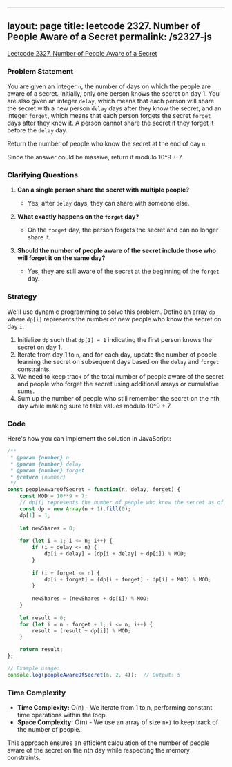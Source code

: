 
---
layout: page
title: leetcode 2327. Number of People Aware of a Secret
permalink: /s2327-js
---
[Leetcode 2327. Number of People Aware of a Secret](https://algoadvance.github.io/algoadvance/l2327)
### Problem Statement

You are given an integer `n`, the number of days on which the people are aware of a secret. Initially, only one person knows the secret on day 1. You are also given an integer `delay`, which means that each person will share the secret with a new person `delay` days after they know the secret, and an integer `forget`, which means that each person forgets the secret `forget` days after they know it. A person cannot share the secret if they forget it before the `delay` day.

Return the number of people who know the secret at the end of day `n`. 

Since the answer could be massive, return it modulo 10^9 + 7.

### Clarifying Questions

1. **Can a single person share the secret with multiple people?**
   - Yes, after `delay` days, they can share with someone else.

2. **What exactly happens on the `forget` day?**
   - On the `forget` day, the person forgets the secret and can no longer share it.

3. **Should the number of people aware of the secret include those who will forget it on the same day?**
   - Yes, they are still aware of the secret at the beginning of the `forget` day.

### Strategy

We'll use dynamic programming to solve this problem. Define an array `dp` where `dp[i]` represents the number of new people who know the secret on day `i`.

1. Initialize `dp` such that `dp[1] = 1` indicating the first person knows the secret on day 1.
2. Iterate from day 1 to `n`, and for each day, update the number of people learning the secret on subsequent days based on the `delay` and `forget` constraints.
3. We need to keep track of the total number of people aware of the secret and people who forget the secret using additional arrays or cumulative sums.
4. Sum up the number of people who still remember the secret on the nth day while making sure to take values modulo 10^9 + 7.

### Code

Here's how you can implement the solution in JavaScript:

```javascript
/**
 * @param {number} n
 * @param {number} delay
 * @param {number} forget
 * @return {number}
 */
const peopleAwareOfSecret = function(n, delay, forget) {
    const MOD = 10**9 + 7;
    // dp[i] represents the number of people who know the secret as of day i
    const dp = new Array(n + 1).fill(0);
    dp[1] = 1;
    
    let newShares = 0;
    
    for (let i = 1; i <= n; i++) {
        if (i + delay <= n) {
            dp[i + delay] = (dp[i + delay] + dp[i]) % MOD;
        }
    
        if (i + forget <= n) {
            dp[i + forget] = (dp[i + forget] - dp[i] + MOD) % MOD;
        }
        
        newShares = (newShares + dp[i]) % MOD;
    }
    
    let result = 0;
    for (let i = n - forget + 1; i <= n; i++) {
        result = (result + dp[i]) % MOD;
    }

    return result;
};

// Example usage:
console.log(peopleAwareOfSecret(6, 2, 4));  // Output: 5
```

### Time Complexity

- **Time Complexity:** O(n) - We iterate from 1 to n, performing constant time operations within the loop.
- **Space Complexity:** O(n) - We use an array of size `n+1` to keep track of the number of people.

This approach ensures an efficient calculation of the number of people aware of the secret on the nth day while respecting the memory constraints.